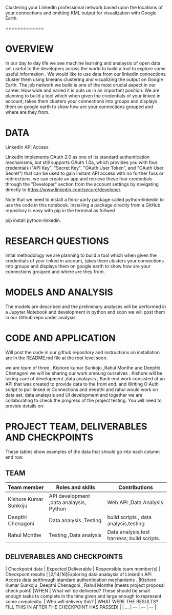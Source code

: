 Clustering your LinkedIn professional network based upon the locations of your connections and emitting KML output for visualization with Google Earth.

=============

# OVERVIEW
In our day to day life we see machine learning and analaysis of open data set useful to the developers across the world to build a tool to explore some useful information . We would like to use data from our linkedin connections cluster them using kmeans clustering and visualizing the output on Google Earth. The job network we build is one of the most crucial aspect in our career. How wide and varied it is puts us in an important position. We are planning to build a tool which when given the credentials of your linked in account, takes them clusters your connections into groups and displays them on google earth to show how are your connections grouped and where are they from.

# DATA

LinkedIn API Access

LinkedIn implements OAuth 2.0 as one of its standard authentication mechanisms, but still supports OAuth 1.0a, which provides you with four credentials ("API Key", "Secret Key", "OAuth User Token", and "OAuth User Secret") that can be used to gain instant API access with no further fuss or redirections. we can create an app and retrieve these four credentials through the "Developer" section from the account settings by navigating directly to https://www.linkedin.com/secure/developer.


Note that we need to install a third-party package called python-linkedin to use the code in this notebook. Installing a package directly from a GitHub repository is easy with pip in the terminal as follwed 


pip install python-linkedin.


# RESEARCH QUESTIONS
Intial methodology
we are planning to build a tool which when given the credentials of your linked in account, takes them clusters your connections into groups and displays them on google earth to show how are your connections grouped and where are they from.


# MODELS AND ANALYSIS

The models are described and the preliminary analyses will be performed in a Jupyter Notebook and development in python and soon we will post them in our Github repo under analysis.



# CODE AND APPLICATION
 
Will post the code in our github repository and instructions on installation are in the README.md file at the root level soon.



we are team of three , Kishore kumar Sunkoju ,Rahul Monthe and Deepthi Chenagoni we will be sharing our work amoung ourselves .
Kishore will be taking care of development ,data analaysis ,  Back end work consisted of an API that was created to provide data to the front end. and Writing O Auth script to pull linked in Connections and deepthi and rahul would work on data set, data analaysis and UI development and together we are collaborating to check the progress of the project testing.
You will need to provide details on:



# PROJECT TEAM, DELIVERABLES AND CHECKPOINTS
These tables show  examples of the data that should go into each column and row.


## TEAM

| Team member | Roles and skills | Contributions |
|-------------|-------------------------|---------------------------------------------|
| Kishore Kumar Sunkoju | API development ,data analaysis, Python|  Web API ,Data Analysis  |
| Deepthi Chenagoni | Data analysis ,Testing | build scripts , data analysis,testing |
| Rahul Monthe | Testing ,Data analysis  |  Data analysis,test harness; build scripts.|

## DELIVERABLES AND CHECKPOINTS



| Checkpoint date | Expected Deliverable                                                          | Responsible team member(s) | Checkpoint results                                                                                                                  |
|2/14/16|Exploring data analaysis of  LinkedIn API Access data setthrough standard authentication mechanisms . |Kishore Kumar Sunkoju ,Deepthi Chenagoni , Rahul Monthe |meets project proposal check point|
|WHEN |  What will be delivered?  These should be small enough tasks to complete in the time given and large enough to represent some complexity. | Who will delivery this?    | WHAT WERE THE RESULTS?  FILL THIS IN AFTER THE CHECKPOINT HAS PASSED! |
|     ...          | -- | --                    |  -- |

